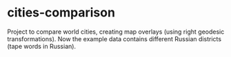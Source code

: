 # cities-comparison
Project to compare world cities, creating map overlays (using right geodesic transformations).
Now the example data contains different Russian districts (tape words in Russian).

